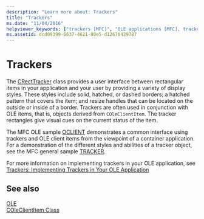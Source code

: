 ```yaml
---
description: "Learn more about: Trackers"
title: "Trackers"
ms.date: "11/04/2016"
helpviewer_keywords: ["trackers [MFC]", "OLE applications [MFC], trackers", "applications [OLE], trackers", "tracking OLE items [MFC]", "OLE containers [MFC], trackers", "CDC class [MFC], trackers", "CRectTracker class [MFC], implementing trackers", "OLE server applications [MFC], trackers"]
ms.assetid: dcd09399-6637-4621-80e5-d12670429787
---
```

# Trackers

The [CRectTracker](../mfc/reference/crecttracker-class.md) class provides a user interface between rectangular items in your application and your user by providing a variety of display styles. These styles include solid, hatched, or dashed borders; a hatched pattern that covers the item; and resize handles that can be located on the outside or inside of a border. Trackers are often used in conjunction with OLE items, that is, objects derived from `COleClientItem`. The tracker rectangles give visual cues on the current status of the item.

The MFC OLE sample [OCLIENT](../overview/visual-cpp-samples.md) demonstrates a common interface using trackers and OLE client items from the viewpoint of a container application. For a demonstration of the different styles and abilities of a tracker object, see the MFC general sample [TRACKER](../overview/visual-cpp-samples.md).

For more information on implementing trackers in your OLE application, see [Trackers: Implementing Trackers in Your OLE Application](../mfc/trackers-implementing-trackers-in-your-ole-application.md)

## See also

[OLE](../mfc/ole-in-mfc.md)<br/>
[COleClientItem Class](../mfc/reference/coleclientitem-class.md)
